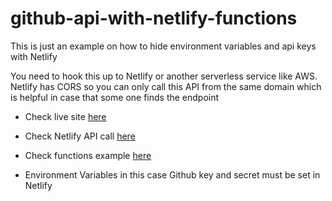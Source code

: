 # github-api-with-netlify-functions

This is just an example on how to hide environment variables and api keys with Netlify

You need to hook this up to Netlify or another serverless service like AWS. Netlify has CORS so you can only call this API from the same domain which is helpful in case that some one finds the endpoint

- Check live site [here](https://youthful-noether-6e4573.netlify.com/)

- Check Netlify API call [here](https://youthful-noether-6e4573.netlify.com/.netlify/functions/github)

- Check functions example [here](https://github.com/alemesa/github-api-with-netlify-functions/tree/master/functions)

- Environment Variables in this case Github key and secret must be set in Netlify
